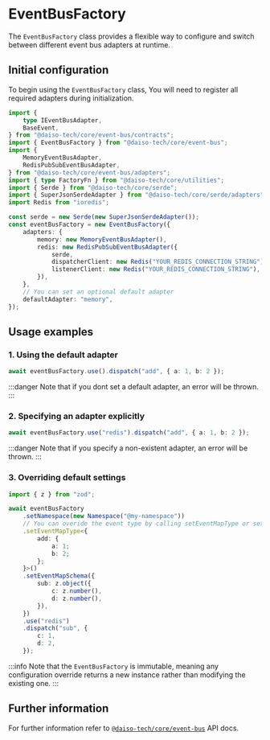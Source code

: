 # EventBusFactory

The `EventBusFactory` class provides a flexible way to configure and switch between different event bus adapters at runtime.

## Initial configuration

To begin using the `EventBusFactory` class, You will need to register all required adapters during initialization.

```ts
import {
    type IEventBusAdapter,
    BaseEvent,
} from "@daiso-tech/core/event-bus/contracts";
import { EventBusFactory } from "@daiso-tech/core/event-bus";
import {
    MemoryEventBusAdapter,
    RedisPubSubEventBusAdapter,
} from "@daiso-tech/core/event-bus/adapters";
import { type FactoryFn } from "@daiso-tech/core/utilities";
import { Serde } from "@daiso-tech/core/serde";
import { SuperJsonSerdeAdapter } from "@daiso-tech/core/serde/adapters";
import Redis from "ioredis";

const serde = new Serde(new SuperJsonSerdeAdapter());
const eventBusFactory = new EventBusFactory({
    adapters: {
        memory: new MemoryEventBusAdapter(),
        redis: new RedisPubSubEventBusAdapter({
            serde,
            dispatcherClient: new Redis("YOUR_REDIS_CONNECTION_STRING"),
            listenerClient: new Redis("YOUR_REDIS_CONNECTION_STRING"),
        }),
    },
    // You can set an optional default adapter
    defaultAdapter: "memory",
});
```

## Usage examples

### 1. Using the default adapter

```ts
await eventBusFactory.use().dispatch("add", { a: 1, b: 2 });
```

:::danger
Note that if you dont set a default adapter, an error will be thrown.
:::

### 2. Specifying an adapter explicitly

```ts
await eventBusFactory.use("redis").dispatch("add", { a: 1, b: 2 });
```

:::danger
Note that if you specify a non-existent adapter, an error will be thrown.
:::

### 3. Overriding default settings

```ts
import { z } from "zod";

await eventBusFactory
    .setNamespace(new Namespace("@my-namespace"))
    // You can overide the event type by calling setEventMapType or setEventMapSchema method again
    .setEventMapType<{
        add: {
            a: 1;
            b: 2;
        };
    }>()
    .setEventMapSchema({
        sub: z.object({
            c: z.number(),
            d: z.number(),
        }),
    })
    .use("redis")
    .dispatch("sub", {
        c: 1,
        d: 2,
    });
```

:::info
Note that the `EventBusFactory` is immutable, meaning any configuration override returns a new instance rather than modifying the existing one.
:::

## Further information

For further information refer to [`@daiso-tech/core/event-bus`](https://yousif-khalil-abdulkarim.github.io/daiso-core/modules/EventBus.html) API docs.
